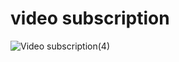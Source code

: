# video subscription
![Video subscription(4)](https://github.com/user-attachments/assets/94275446-d391-4207-8334-498b088100de)
